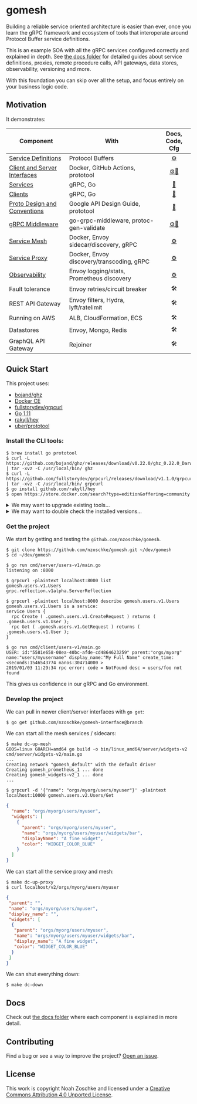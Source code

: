 # gomesh

Building a reliable service oriented architecture is easier than ever, once you learn the gRPC framework and ecosystem of tools that interoperate around Protocol Buffer service definitions.

This is an example SOA with all the gRPC services configured correctly and explained in depth. See [the docs folder](docs/) for detailed guides about service definitions, proxies, remote procedure calls, API gateways, data stores, observability, versioning and more.

With this foundation you can skip over all the setup, and focus entirely on your business logic code.

## Motivation

It demonstrates:

| Component                           | With                                      | Docs, Code, Cfg |
|-------------------------------------|-------------------------------------------|:---------------:|
| [Service Definitions][1]            | Protocol Buffers                          | [⚙️][2]          |
| [Client and Server Interfaces][3]   | Docker, GitHub Actions, prototool         | [⚙️][4][💾][5]   |
| [Services][6]                       | gRPC, Go                                  | [💾][7]          |
| [Clients][8]                        | gRPC, Go                                  | [💾][9]          |
| [Proto Design and Conventions][10]  | Google API Design Guide, prototool        | [📖][11]         |
| [gRPC Middleware][12]               | go-grpc-middleware, protoc-gen-validate   | [⚙️][13][💾][14] |
| [Service Mesh][15]                  | Docker, Envoy sidecar/discovery, gRPC     | [⚙️][16]         |
| [Service Proxy][17]                 | Docker, Envoy discovery/transcoding, gRPC | [⚙️][18]         |
| [Observability][19]                 | Envoy logging/stats, Prometheus discovery | [⚙️][20]         |
| Fault tolerance                     | Envoy retries/circuit breaker             | 🛠               |
| REST API Gateway                    | Envoy filters, Hydra, lyft/ratelimit      | 🛠               |
| Running on AWS                      | ALB, CloudFormation, ECS                  | 🛠               |
| Datastores                          | Envoy, Mongo, Redis                       | 🛠               |
| GraphQL API Gateway                 | Rejoiner                                  | 🛠               |

[1]: docs/protocol-buffers.md
[2]: https://github.com/nzoschke/gomesh-proto/blob/master/proto/users/v1/users.proto
[3]: docs/generating-clients-server-interfaces.md
[4]: https://github.com/nzoschke/gomesh-proto/blob/master/proto/prototool.yaml
[5]: https://github.com/nzoschke/gomesh-proto/tree/master/.github/action/gen
[6]: docs/grpc-services.md
[7]: cmd/server/users-v1/main.go
[8]: docs/grpc-clients.md
[9]: cmd/client/users-v1/main.go
[10]: docs/proto-standards.md
[11]: https://cloud.google.com/apis/design/
[12]: docs/grpc-middleware.md
[13]: https://github.com/nzoschke/gomesh-proto/blob/master/proto/users/v2/users.proto
[14]: cmd/server/users-v2/main.go
[15]: docs/envoy-service-mesh.md
[16]: config/envoy/sidecar.yaml
[17]: docs/envoy-service-proxy.md
[18]: config/envoy/proxy-xds.yaml
[19]: docs/observability-envoy-prometheus.md
[20]: config/prometheus/dns-sd.yml

## Quick Start

This project uses:

- [bojand/ghz](https://github.com/bojand/ghz)
- [Docker CE](https://www.docker.com/community-edition)
- [fullstorydev/grpcurl](https://github.com/fullstorydev/grpcurl)
- [Go 1.11](https://golang.org/)
- [rakyll/hey](https://github.com/rakyll/hey)
- [uber/prototool](https://github.com/uber/prototool)

### Install the CLI tools:

```console
$ brew install go prototool
$ curl -L https://github.com/bojand/ghz/releases/download/v0.22.0/ghz_0.22.0_Darwin_x86_64.tar.gz | tar -xvz -C /usr/local/bin/ ghz
$ curl -L https://github.com/fullstorydev/grpcurl/releases/download/v1.1.0/grpcurl_1.1.0_osx_x86_64.tar.gz | tar -xvz -C /usr/local/bin/ grpcurl
$ go install github.com/rakyll/hey
$ open https://store.docker.com/search?type=edition&offering=community
```

<details>
<summary>We may want to upgrade existing tools...</summary>
&nbsp;

```console
$ brew upgrade go prototool
```
</details>

<details>
<summary>We may want to double check the installed versions...</summary>
&nbsp;

```console
$ docker version
Client: Docker Engine - Community
 Version:           18.09.0
 API version:       1.39
 Go version:        go1.10.4
 Git commit:        4d60db4
 Built:             Wed Nov  7 00:47:43 2018
 OS/Arch:           darwin/amd64
 Experimental:      false

Server: Docker Engine - Community
 Engine:
  Version:          18.09.0
  API version:      1.39 (minimum version 1.12)
  Go version:       go1.10.4
  Git commit:       4d60db4
  Built:            Wed Nov  7 00:55:00 2018
  OS/Arch:          linux/amd64
  Experimental:     false

$ ghz -v
0.22.0

$ go version
go version go1.11.4 darwin/amd64

$ grpcurl -version
grpcurl v1.1.0

$ prototool version
Version:                 1.3.0
Default protoc version:  3.6.1
Go version:              go1.11
Built:                   Mon Sep 17 17:46:54 UTC 2018
OS/Arch:                 darwin/amd64
```
</details>

### Get the project

We start by getting and testing the `github.com/nzoschke/gomesh`.

```shell
$ git clone https://github.com/nzoschke/gomesh.git ~/dev/gomesh
$ cd ~/dev/gomesh

$ go run cmd/server/users-v1/main.go
listening on :8000

$ grpcurl -plaintext localhost:8000 list
gomesh.users.v1.Users
grpc.reflection.v1alpha.ServerReflection

$ grpcurl -plaintext localhost:8000 describe gomesh.users.v1.Users
gomesh.users.v1.Users is a service:
service Users {
  rpc Create ( .gomesh.users.v1.CreateRequest ) returns ( .gomesh.users.v1.User );
  rpc Get ( .gomesh.users.v1.GetRequest ) returns ( .gomesh.users.v1.User );
}

$ go run cmd/client/users-v1/main.go
USER: id:"5581e658-08ea-40bc-afde-cd4864623259" parent:"orgs/myorg" name:"users/myusername" display_name:"My Full Name" create_time:<seconds:1546543774 nanos:304714000 > 
2019/01/03 11:29:34 rpc error: code = NotFound desc = users/foo not found
```

This gives us confidence in our gRPC and Go environment.

### Develop the project

We can pull in newer client/server interfaces with `go get`:

```shell
$ go get github.com/nzoschke/gomesh-interface@branch
```

We can start all the mesh services / sidecars:

```shell
$ make dc-up-mesh
GOOS=linux GOARCH=amd64 go build -o bin/linux_amd64/server/widgets-v2 cmd/server/widgets-v2/main.go
...
Creating network "gomesh_default" with the default driver
Creating gomesh_prometheus_1 ... done
Creating gomesh_widgets-v2_1 ... done
...

$ grpcurl -d '{"name": "orgs/myorg/users/myuser"}' -plaintext localhost:10000 gomesh.users.v2.Users/Get
```

```json
{
  "name": "orgs/myorg/users/myuser",
  "widgets": [
    {
      "parent": "orgs/myorg/users/myuser",
      "name": "orgs/myorg/users/myuser/widgets/bar",
      "displayName": "A fine widget",
      "color": "WIDGET_COLOR_BLUE"
    }
  ]
}
```

We can start all the service proxy and mesh:

```shell
$ make dc-up-proxy
$ curl localhost/v2/orgs/myorg/users/myuser
```

```json
{
 "parent": "",
 "name": "orgs/myorg/users/myuser",
 "display_name": "",
 "widgets": [
  {
   "parent": "orgs/myorg/users/myuser",
   "name": "orgs/myorg/users/myuser/widgets/bar",
   "display_name": "A fine widget",
   "color": "WIDGET_COLOR_BLUE"
  }
 ]
}
```

We can shut everything down:

```shell
$ make dc-down
```

## Docs

Check out [the docs folder](docs/) where each component is explained in more detail.

## Contributing

Find a bug or see a way to improve the project? [Open an issue](https://github.com/nzoschke/gomesh/issues).

## License

This work is copyright Noah Zoschke and licensed under a [Creative Commons Attribution 4.0 Unported License](https://creativecommons.org/licenses/by/4.0/).

